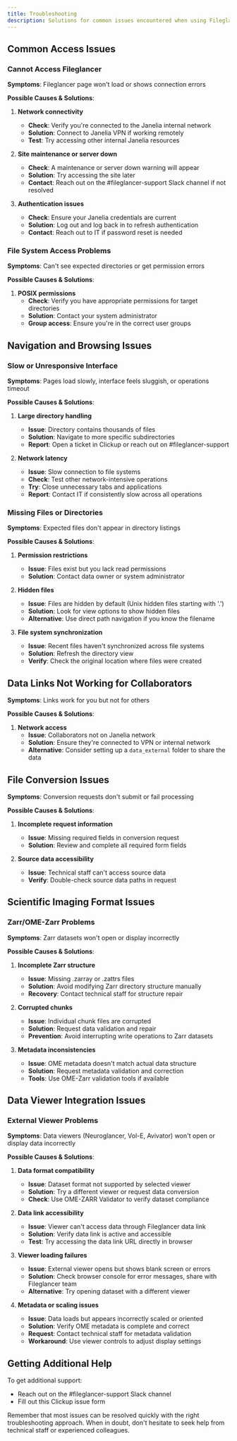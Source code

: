 ```yaml
---
title: Troubleshooting
description: Solutions for common issues encountered when using Fileglancer with scientific imaging data.
---
```


## Common Access Issues

### Cannot Access Fileglancer

**Symptoms**: Fileglancer page won't load or shows connection errors

**Possible Causes & Solutions**:

1. **Network connectivity**
   - **Check**: Verify you're connected to the Janelia internal network
   - **Solution**: Connect to Janelia VPN if working remotely
   - **Test**: Try accessing other internal Janelia resources

2. **Site maintenance or server down**
   - **Check**: A maintenance or server down warning will appear
   - **Solution**: Try accessing the site later
   - **Contact**: Reach out on the #fileglancer-support Slack channel if not resolved

3. **Authentication issues**
   - **Check**: Ensure your Janelia credentials are current
   - **Solution**: Log out and log back in to refresh authentication
   - **Contact**: Reach out to IT if password reset is needed

### File System Access Problems

**Symptoms**: Can't see expected directories or get permission errors

**Possible Causes & Solutions**:

1. **POSIX permissions**
   - **Check**: Verify you have appropriate permissions for target directories
   - **Solution**: Contact your system administrator
   - **Group access**: Ensure you're in the correct user groups

## Navigation and Browsing Issues

### Slow or Unresponsive Interface

**Symptoms**: Pages load slowly, interface feels sluggish, or operations timeout

**Possible Causes & Solutions**:

1. **Large directory handling**
   - **Issue**: Directory contains thousands of files
   - **Solution**: Navigate to more specific subdirectories
   - **Report**: Open a ticket in Clickup or reach out on #fileglancer-support

2. **Network latency**
   - **Issue**: Slow connection to file systems
   - **Check**: Test other network-intensive operations
   - **Try**: Close unnecessary tabs and applications
   - **Report**: Contact IT if consistently slow across all operations

### Missing Files or Directories

**Symptoms**: Expected files don't appear in directory listings

**Possible Causes & Solutions**:

1. **Permission restrictions**
   - **Issue**: Files exist but you lack read permissions
   - **Solution**: Contact data owner or system administrator

2. **Hidden files**
   - **Issue**: Files are hidden by default (Unix hidden files starting with '.')
   - **Solution**: Look for view options to show hidden files
   - **Alternative**: Use direct path navigation if you know the filename

3. **File system synchronization**
   - **Issue**: Recent files haven't synchronized across file systems
   - **Solution**: Refresh the directory view
   - **Verify**: Check the original location where files were created

## Data Links Not Working for Collaborators

**Symptoms**: Links work for you but not for others

**Possible Causes & Solutions**:

1. **Network access**
   - **Issue**: Collaborators not on Janelia network
   - **Solution**: Ensure they're connected to VPN or internal network
   - **Alternative**: Consider setting up a `data_external` folder to share the data

## File Conversion Issues

**Symptoms**: Conversion requests don't submit or fail processing

**Possible Causes & Solutions**:

1. **Incomplete request information**
   - **Issue**: Missing required fields in conversion request
   - **Solution**: Review and complete all required form fields

2. **Source data accessibility**
   - **Issue**: Technical staff can't access source data
   - **Verify**: Double-check source data paths in request

## Scientific Imaging Format Issues

### Zarr/OME-Zarr Problems

**Symptoms**: Zarr datasets won't open or display incorrectly

**Possible Causes & Solutions**:

1. **Incomplete Zarr structure**
   - **Issue**: Missing .zarray or .zattrs files
   - **Solution**: Avoid modifying Zarr directory structure manually
   - **Recovery**: Contact technical staff for structure repair

2. **Corrupted chunks**
   - **Issue**: Individual chunk files are corrupted
   - **Solution**: Request data validation and repair
   - **Prevention**: Avoid interrupting write operations to Zarr datasets

3. **Metadata inconsistencies**
   - **Issue**: OME metadata doesn't match actual data structure
   - **Solution**: Request metadata validation and correction
   - **Tools**: Use OME-Zarr validation tools if available

## Data Viewer Integration Issues

### External Viewer Problems

**Symptoms**: Data viewers (Neuroglancer, Vol-E, Avivator) won't open or display data incorrectly

**Possible Causes & Solutions**:

1. **Data format compatibility**
   - **Issue**: Dataset format not supported by selected viewer
   - **Solution**: Try a different viewer or request data conversion
   - **Check**: Use OME-ZARR Validator to verify dataset compliance

2. **Data link accessibility**
   - **Issue**: Viewer can't access data through Fileglancer data link
   - **Solution**: Verify data link is active and accessible
   - **Test**: Try accessing the data link URL directly in browser

3. **Viewer loading failures**
   - **Issue**: External viewer opens but shows blank screen or errors
   - **Solution**: Check browser console for error messages, share with Fileglancer team
   - **Alternative**: Try opening dataset with a different viewer

4. **Metadata or scaling issues**
   - **Issue**: Data loads but appears incorrectly scaled or oriented
   - **Solution**: Verify OME metadata is complete and correct
   - **Request**: Contact technical staff for metadata validation
   - **Workaround**: Use viewer controls to adjust display settings

## Getting Additional Help

To get additional support:

- Reach out on the #fileglancer-support Slack channel
- Fill out this Clickup issue form

Remember that most issues can be resolved quickly with the right troubleshooting approach. When in doubt, don't hesitate to seek help from technical staff or experienced colleagues.